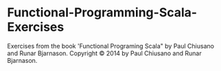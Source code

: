 # Functional-Programming-Scala-Exercises
Exercises from the book 'Functional Programing Scala" by Paul Chiusano and Runar Bjarnason. Copyright © 2014 by Paul Chiusano and Runar Bjarnason.
